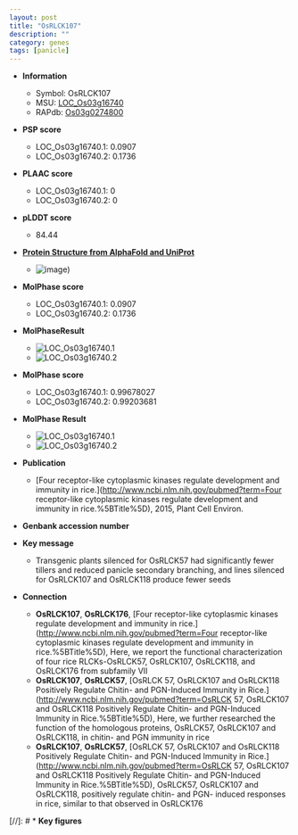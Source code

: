 ```yaml
---
layout: post
title: "OsRLCK107"
description: ""
category: genes
tags: [panicle]
---
```


* **Information**  
    + Symbol: OsRLCK107  
    + MSU: [LOC_Os03g16740](http://rice.plantbiology.msu.edu/cgi-bin/ORF_infopage.cgi?orf=LOC_Os03g16740)  
    + RAPdb: [Os03g0274800](http://rapdb.dna.affrc.go.jp/viewer/gbrowse_details/irgsp1?name=Os03g0274800)  

* **PSP score**  
    + LOC_Os03g16740.1: 0.0907 
    + LOC_Os03g16740.2: 0.1736 

* **PLAAC score**  
    + LOC_Os03g16740.1: 0 
    + LOC_Os03g16740.2: 0 

* **pLDDT score**
    + 84.44

* **[Protein Structure from AlphaFold and UniProt](https://www.uniprot.org/uniprotkb/Q10NC1/entry#structure)**
    + ![image](https://ricepsp.github.io/images/Q1/AF-Q10NC1-F1.png))

* **MolPhase score**
    + LOC_Os03g16740.1: 0.0907
    + LOC_Os03g16740.2: 0.1736

* **MolPhaseResult**
    + ![LOC_Os03g16740.1](https://ricepsp.github.io/pictures/LOC_Os03g/LOC_Os03g16740.1.png)
    + ![LOC_Os03g16740.2](https://ricepsp.github.io/pictures/LOC_Os03g/LOC_Os03g16740.2.png)

* **MolPhase score**
    + LOC_Os03g16740.1: 0.99678027
    + LOC_Os03g16740.2: 0.99203681

* **MolPhase Result**
    + ![LOC_Os03g16740.1](https://304243504.github.io/Pictures/LOC_Os03g/LOC_Os03g16740.1.png)
    + ![LOC_Os03g16740.2](https://304243504.github.io/Pictures/LOC_Os03g/LOC_Os03g16740.2.png)

* **Publication**  
    + [Four receptor-like cytoplasmic kinases regulate development and immunity in rice.](http://www.ncbi.nlm.nih.gov/pubmed?term=Four receptor-like cytoplasmic kinases regulate development and immunity in rice.%5BTitle%5D), 2015, Plant Cell Environ.

* **Genbank accession number**  

* **Key message**  
    + Transgenic plants silenced for OsRLCK57 had significantly fewer tillers and reduced panicle secondary branching, and lines silenced for OsRLCK107 and OsRLCK118 produce fewer seeds

* **Connection**  
    + __OsRLCK107__, __OsRLCK176__, [Four receptor-like cytoplasmic kinases regulate development and immunity in rice.](http://www.ncbi.nlm.nih.gov/pubmed?term=Four receptor-like cytoplasmic kinases regulate development and immunity in rice.%5BTitle%5D), Here, we report the functional characterization of four rice RLCKs-OsRLCK57, OsRLCK107, OsRLCK118, and OsRLCK176 from subfamily VII
    + __OsRLCK107__, __OsRLCK57__, [OsRLCK 57, OsRLCK107 and OsRLCK118 Positively Regulate Chitin- and PGN-Induced Immunity in Rice.](http://www.ncbi.nlm.nih.gov/pubmed?term=OsRLCK 57, OsRLCK107 and OsRLCK118 Positively Regulate Chitin- and PGN-Induced Immunity in Rice.%5BTitle%5D), Here, we further researched the function of the homologous proteins, OsRLCK57, OsRLCK107 and OsRLCK118, in chitin- and PGN immunity in rice
    + __OsRLCK107__, __OsRLCK57__, [OsRLCK 57, OsRLCK107 and OsRLCK118 Positively Regulate Chitin- and PGN-Induced Immunity in Rice.](http://www.ncbi.nlm.nih.gov/pubmed?term=OsRLCK 57, OsRLCK107 and OsRLCK118 Positively Regulate Chitin- and PGN-Induced Immunity in Rice.%5BTitle%5D), OsRLCK57, OsRLCK107 and OsRLCK118, positively regulate chitin- and PGN- induced responses in rice, similar to that observed in OsRLCK176

[//]: # * **Key figures**  


